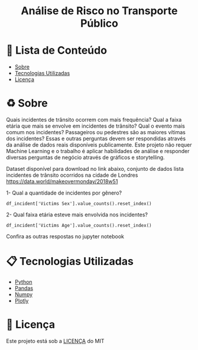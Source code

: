 

<h1 align="center">
  Análise de Risco no Transporte Público
</h1>


# :pushpin: Lista de Conteúdo 
* [Sobre](#recycle-sobre)
* [Tecnologias Utilizadas](#clipboard-tecnologias-utilizadas)
* [Licença](#scroll-licença)

# :recycle: Sobre
Quais incidentes de trânsito ocorrem com mais frequência? Qual a faixa 
etária que mais se envolve em incidentes de trânsito? Qual o evento mais comum 
nos incidentes? Passageiros ou pedestres são as maiores vítimas dos incidentes?
Essas e outras perguntas devem ser respondidas através da análise de dados
reais disponíveis publicamente. Este projeto não requer Machine Learning e o 
trabalho é aplicar habilidades de análise e responder diversas perguntas de 
negócio através de gráficos e storytelling.

Dataset disponível para download no link abaixo, conjunto de dados lista incidentes de trânsito ocorridos na cidade de Londres
https://data.world/makeovermonday/2018w51


1- Qual a quantidade de incidentes por gênero?

`df_incident['Victims Sex'].value_counts().reset_index()`

2- Qual faixa etária esteve mais envolvida nos incidentes?

`df_incident['Victims Age'].value_counts().reset_index()`

Confira as outras respostas no jupyter notebook

# :clipboard: Tecnologias Utilizadas
* [Python](https://www.python.org/)
* [Pandas](https://pandas.pydata.org/docs/)
* [Numpy](https://numpy.org/doc/)
* [Plotly](https://plotly.com/python/)

# :scroll: Licença
Este projeto está sob a [LICENÇA](https://opensource.org/licenses/MIT) do MIT
